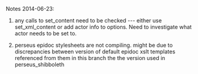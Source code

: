 Notes 2014-06-23:

1. any calls to set_content need to be checked --- either use set_xml_content or add actor info to options. Need to investigate what actor needs to be set to.

2. perseus epidoc stylesheets are not compiling. might be due to discrepancies between version of default epidoc xslt templates referenced from them in this branch the the version used in perseus_shibboleth
